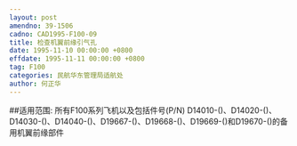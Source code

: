 ```yaml
---
layout: post
amendno: 39-1506
cadno: CAD1995-F100-09
title: 检查机翼前缘引气孔
date: 1995-11-10 00:00:00 +0800
effdate: 1995-11-11 00:00:00 +0800
tag: F100
categories: 民航华东管理局适航处
author: 何正华
---
```


##适用范围:
所有F100系列飞机以及包括件号(P/N) D14010-()、D14020-()、D14030-()、D14040-()、D19667-()、D19668-()、D19669-()和D19670-()的备用机翼前缘部件

